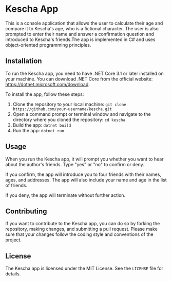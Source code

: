# Kescha App

This is a console application that allows the user to calculate their age and compare it to Kescha's age, who is a fictional character. The user is also prompted to enter their name and answer a confirmation question and  introduced to Kescha's friends.The app is implemented in C# and uses object-oriented programming principles.

## Installation

To run the Kescha app, you need to have .NET Core 3.1 or later installed on your machine. You can download .NET Core from the official website: https://dotnet.microsoft.com/download.

To install the app, follow these steps:

1. Clone the repository to your local machine: `git clone https://github.com/your-username/kescha.git`
2. Open a command prompt or terminal window and navigate to the directory where you cloned the repository: `cd kescha`
3. Build the app: `dotnet build`
4. Run the app: `dotnet run`

## Usage

When you run the Kescha app, it will prompt you whether you want to hear about the author's friends. Type "yes" or "no" to confirm or deny.

If you confirm, the app will introduce you to four friends with their names, ages, and addresses. The app will also include your name and age in the list of friends.

If you deny, the app will terminate without further action.

## Contributing

If you want to contribute to the Kescha app, you can do so by forking the repository, making changes, and submitting a pull request. Please make sure that your changes follow the coding style and conventions of the project.

## License

The Kescha app is licensed under the MIT License. See the `LICENSE` file for details.